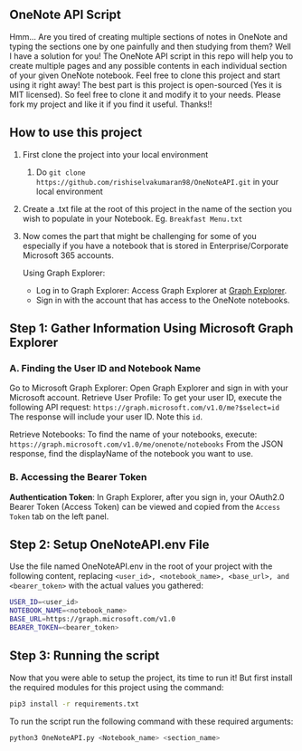 ## OneNote API Script

Hmm... Are you tired of creating multiple sections of notes in OneNote and typing the sections one by one painfully and then studying from them? Well I have a solution for you! The OneNote API script in this repo will help you to create multiple pages and any possible contents in each individual section of your given OneNote notebook. Feel free to clone this project and start using it right away! The best part is this project is open-sourced (Yes it is MIT licensed). So feel free to clone it and modify it to your needs. Please fork my project and like it if you find it useful. Thanks!!

## How to use this project

1. First clone the project into your local environment
   1. Do ```git clone https://github.com/rishiselvakumaran98/OneNoteAPI.git``` in your local environment

2. Create a .txt file at the root of this project in the name of the section you wish to populate in your Notebook. Eg. `Breakfast Menu.txt`

3. Now comes the part that might be challenging for some of you especially if you have a notebook that is stored in Enterprise/Corporate Microsoft 365 accounts. 
    
    Using Graph Explorer:
     - Log in to Graph Explorer:
        Access Graph Explorer at [Graph Explorer](!https://developer.microsoft.com/en-us/graph/graph-explorer).
      - Sign in with the account that has access to the OneNote notebooks.
    
## Step 1: Gather Information Using Microsoft Graph Explorer
 ### A. Finding the User ID and Notebook Name
    
 Go to Microsoft Graph Explorer: Open Graph Explorer and sign in with your Microsoft account.
   Retrieve User Profile: To get your user ID, execute the following API request:
   `https://graph.microsoft.com/v1.0/me?$select=id`
   The response will include your user ID. Note this `id`.

   Retrieve Notebooks: To find the name of your notebooks, execute:
   `https://graph.microsoft.com/v1.0/me/onenote/notebooks`
   From the JSON response, find the displayName of the notebook you want to use.
       
 ### B. Accessing the Bearer Token
 **Authentication Token**: In Graph Explorer, after you sign in, your OAuth2.0 Bearer Token (Access Token) can be viewed and copied from the ```Access Token``` tab on the left panel.

## Step 2: Setup OneNoteAPI.env File
Use the file named OneNoteAPI.env in the root of your project with the following content, replacing `<user_id>, <notebook_name>, <base_url>, and <bearer_token>` with the actual values you gathered:


 ```sh
 USER_ID=<user_id>
 NOTEBOOK_NAME=<notebook_name>
 BASE_URL=https://graph.microsoft.com/v1.0
 BEARER_TOKEN=<bearer_token>
 ```

 ## Step 3: Running the script
Now that you were able to setup the project, its time to run it! But first install the required modules for this project using the command:

```sh
pip3 install -r requirements.txt
```
To run the script run the following command with these required arguments:

```sh
python3 OneNoteAPI.py <Notebook_name> <section_name>
```